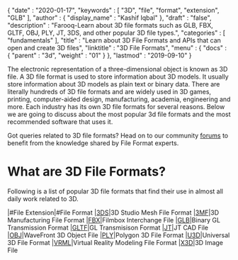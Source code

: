 {
  "date" : "2020-01-17",
  "keywords" : [ "3D", "file", "format", "extension", "GLB" ],
  "author" : {
    "display_name" : "Kashif Iqbal"
  },
  "draft" : "false",
  "description" : "Farooq-Learn about 3D file formats such as GLB, FBX, GLTF, OBJ, PLY, JT, 3DS, and other popular 3D file types.",
  "categories" : [ "fundamentals" ],
  "title" : "Learn about 3D File Formats and APIs that can open and create 3D files",
  "linktitle" : "3D File Formats",
  "menu" : {
    "docs" : {
      "parent" : "3d",
      "weight" : "01"
    }
  },
  "lastmod" : "2019-09-10"
}

The electronic representation of a three-dimensional object is known as 3D file. A 3D file format is used to store information about 3D models. It usually store information about 3D models as plain text or binary data. There are literally hundreds of 3D file formats and are widely used in 3D games, printing, computer-aided design, manufacturing, academia, engineering and more. Each industry has its own 3D file formats for several reasons. Below we are going to discuss about the most popular 3d file formats and the most recommended software that uses it.

Got queries related to 3D file formats? Head on to our community [forums](https://forum.fileformat.com/c/3d) to benefit from the knowledge shared by File Format experts.

# What are 3D File Formats? #

Following is a list of popular 3D file formats that find their use in almost all daily work related to 3D.


|#File Extension|#File Format
|[3DS](/3d/3ds/)|3D Studio Mesh File Format
|[3MF](/3d/3mf/)|3D Manufacturing File Format
|[FBX](/3d/fbx/)|Filmbox Interchange File
|[GLB](/3d/glb/)|Binary GL Transmission Format
|[GLTF](/3d/gltf/)|GL Transmisison Format
|[JT](/3d/jt/)|JT CAD File
|[OBJ](/3d/obj/)|WaveFront 3D Object File
|[PLY](/3d/ply/)|Polygon 3D File Format
|[U3D](/3d/u3d/)|Universal 3D File Format
|[VRML](/3d/vrml/)|Virtual Reality Modeling File Format
|[X3D](/3d/x3d/)|3D Image File
